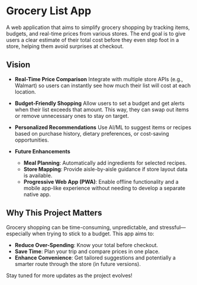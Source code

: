 # Grocery List App

A web application that aims to simplify grocery shopping by tracking items, budgets, and real-time prices from various stores. The end goal is to give users a clear estimate of their total cost before they even step foot in a store, helping them avoid surprises at checkout.

## Vision

- **Real-Time Price Comparison**
  Integrate with multiple store APIs (e.g., Walmart) so users can instantly see how much their list will cost at each location.

- **Budget-Friendly Shopping**
  Allow users to set a budget and get alerts when their list exceeds that amount. This way, they can swap out items or remove unnecessary ones to stay on target.

- **Personalized Recommendations**
  Use AI/ML to suggest items or recipes based on purchase history, dietary preferences, or cost-saving opportunities.

- **Future Enhancements**
  - **Meal Planning**: Automatically add ingredients for selected recipes.
  - **Store Mapping**: Provide aisle-by-aisle guidance if store layout data is available.
  - **Progressive Web App (PWA)**: Enable offline functionality and a mobile app-like experience without needing to develop a separate native app.

## Why This Project Matters

Grocery shopping can be time-consuming, unpredictable, and stressful—especially when trying to stick to a budget. This app aims to:

- **Reduce Over-Spending**: Know your total before checkout.
- **Save Time**: Plan your trip and compare prices in one place.
- **Enhance Convenience**: Get tailored suggestions and potentially a smarter route through the store (in future versions).

Stay tuned for more updates as the project evolves!
